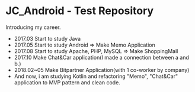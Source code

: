 # JC_Android - Test Repository

Introducing my career.

  - 2017.03 Start to study Java
  - 2017.05 Start to study Android => Make Memo Application
  - 2017.08 Start to study Apache, PHP, MySQL => Make ShoppingMall
  - 2017.10 Make Chat&Car application(I made a connection between a and b.)
  - 2018.02~05 Make Bitpartner Application(with 1 co-worker by company)
  - And now, i am studying Kotlin and refactoring "Memo", "Chat&Car" application to MVP pattern and clean code.
